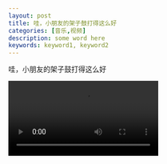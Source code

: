 ```yaml
---
layout: post
title: 哇，小朋友的架子鼓打得这么好
categories: [音乐,视频]
description: some word here
keywords: keyword1, keyword2
---
```


哇，小朋友的架子鼓打得这么好  

<video><source src="https://goindex.warden22.workers.dev/哇，小朋友的架子鼓打得这么好.mp4" controls="" preload="none" type="video/mp4">您的浏览器不支持播放该视频！</video>
